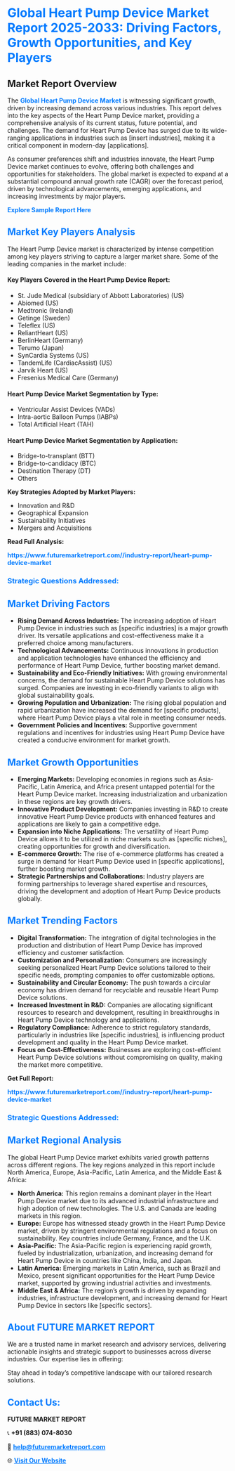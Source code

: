 <h1 style="color: #007BFF;">Global Heart Pump Device Market Report 2025-2033: Driving Factors, Growth Opportunities, and Key Players</h1>

<section id="overview">
<h2>Market Report Overview</h2>
<p>The <a href="https://www.futuremarketreport.com//industry-report/heart-pump-device-market" style="color: #007BFF; text-decoration: none;"><strong>Global Heart Pump Device Market</strong></a> is witnessing significant growth, driven by increasing demand across various industries. This report delves into the key aspects of the Heart Pump Device market, providing a comprehensive analysis of its current status, future potential, and challenges. The demand for Heart Pump Device has surged due to its wide-ranging applications in industries such as [insert industries], making it a critical component in modern-day [applications].</p>
<p>As consumer preferences shift and industries innovate, the Heart Pump Device market continues to evolve, offering both challenges and opportunities for stakeholders. The global market is expected to expand at a substantial compound annual growth rate (CAGR) over the forecast period, driven by technological advancements, emerging applications, and increasing investments by major players.</p>
</section>

<section id="overview">
<p><a href="https://www.futuremarketreport.com//request-sample/reportId=53826" style="color: #007BFF; text-decoration: none;"><strong>Explore Sample Report Here</strong></a></p>
</section>

<section id="key-players">
<h2 style="color: #007BFF;">Market Key Players Analysis</h2>
<p>The Heart Pump Device market is characterized by intense competition among key players striving to capture a larger market share. Some of the leading companies in the market include:</p>
<h4>Key Players Covered in the Heart Pump Device Report:</h4>
<ul><li>St. Jude Medical (subsidiary of Abbott Laboratories) (US)</li><li>Abiomed (US)</li><li>Medtronic (Ireland)</li><li>Getinge (Sweden)</li><li>Teleflex (US)</li><li>ReliantHeart (US)</li><li>BerlinHeart (Germany)</li><li>Terumo (Japan)</li><li>SynCardia Systems (US)</li><li>TandemLife (CardiacAssist) (US)</li><li>Jarvik Heart (US)</li><li>Fresenius Medical Care (Germany)</li></ul>
<h4>Heart Pump Device Market Segmentation by Type:</h4>
<ul><li>Ventricular Assist Devices (VADs)</li><li>Intra-aortic Balloon Pumps (IABPs)</li><li>Total Artificial Heart (TAH)</li></ul>

<h4>Heart Pump Device Market Segmentation by Application:</h4>
<ul><li>Bridge-to-transplant (BTT)</li><li>Bridge-to-candidacy (BTC)</li><li>Destination Therapy (DT)</li><li>Others</li></ul>
<p><strong>Key Strategies Adopted by Market Players:</strong></p>
<ul>
<li>Innovation and R&D</li>
<li>Geographical Expansion</li>
<li>Sustainability Initiatives</li>
<li>Mergers and Acquisitions</li>
</ul>
</section>

<section>
<p><strong>Read Full Analysis: </strong></p><a href="https://www.futuremarketreport.com//industry-report/heart-pump-device-market" style="color: #007BFF; text-decoration: none;"><strong>https://www.futuremarketreport.com//industry-report/heart-pump-device-market</strong></a>
<h3 style="color: #007BFF;">Strategic Questions Addressed:</h3>
</section>

<section id="driving-factors">
<h2 style="color: #007BFF;">Market Driving Factors</h2>
<ul>
<li><strong>Rising Demand Across Industries:</strong> The increasing adoption of Heart Pump Device in industries such as [specific industries] is a major growth driver. Its versatile applications and cost-effectiveness make it a preferred choice among manufacturers.</li>
<li><strong>Technological Advancements:</strong> Continuous innovations in production and application technologies have enhanced the efficiency and performance of Heart Pump Device, further boosting market demand.</li>
<li><strong>Sustainability and Eco-Friendly Initiatives:</strong> With growing environmental concerns, the demand for sustainable Heart Pump Device solutions has surged. Companies are investing in eco-friendly variants to align with global sustainability goals.</li>
<li><strong>Growing Population and Urbanization:</strong> The rising global population and rapid urbanization have increased the demand for [specific products], where Heart Pump Device plays a vital role in meeting consumer needs.</li>
<li><strong>Government Policies and Incentives:</strong> Supportive government regulations and incentives for industries using Heart Pump Device have created a conducive environment for market growth.</li>
</ul>
</section>

<section id="growth-opportunities">
<h2 style="color: #007BFF;">Market Growth Opportunities</h2>
<ul>
<li><strong>Emerging Markets:</strong> Developing economies in regions such as Asia-Pacific, Latin America, and Africa present untapped potential for the Heart Pump Device market. Increasing industrialization and urbanization in these regions are key growth drivers.</li>
<li><strong>Innovative Product Development:</strong> Companies investing in R&D to create innovative Heart Pump Device products with enhanced features and applications are likely to gain a competitive edge.</li>
<li><strong>Expansion into Niche Applications:</strong> The versatility of Heart Pump Device allows it to be utilized in niche markets such as [specific niches], creating opportunities for growth and diversification.</li>
<li><strong>E-commerce Growth:</strong> The rise of e-commerce platforms has created a surge in demand for Heart Pump Device used in [specific applications], further boosting market growth.</li>
<li><strong>Strategic Partnerships and Collaborations:</strong> Industry players are forming partnerships to leverage shared expertise and resources, driving the development and adoption of Heart Pump Device products globally.</li>
</ul>
</section>

<section id="trending-factors">
<h2 style="color: #007BFF;">Market Trending Factors</h2>
<ul>
<li><strong>Digital Transformation:</strong> The integration of digital technologies in the production and distribution of Heart Pump Device has improved efficiency and customer satisfaction.</li>
<li><strong>Customization and Personalization:</strong> Consumers are increasingly seeking personalized Heart Pump Device solutions tailored to their specific needs, prompting companies to offer customizable options.</li>
<li><strong>Sustainability and Circular Economy:</strong> The push towards a circular economy has driven demand for recyclable and reusable Heart Pump Device solutions.</li>
<li><strong>Increased Investment in R&D:</strong> Companies are allocating significant resources to research and development, resulting in breakthroughs in Heart Pump Device technology and applications.</li>
<li><strong>Regulatory Compliance:</strong> Adherence to strict regulatory standards, particularly in industries like [specific industries], is influencing product development and quality in the Heart Pump Device market.</li>
<li><strong>Focus on Cost-Effectiveness:</strong> Businesses are exploring cost-efficient Heart Pump Device solutions without compromising on quality, making the market more competitive.</li>
</ul>
</section>

<section>
<p><strong>Get Full Report: </strong></p><a href="https://www.futuremarketreport.com//industry-report/heart-pump-device-market" style="color: #007BFF; text-decoration: none;"><strong>https://www.futuremarketreport.com//industry-report/heart-pump-device-market</strong></a>
<h3 style="color: #007BFF;">Strategic Questions Addressed:</h3>
</section>


<section id="regional-analysis">
<h2 style="color: #007BFF;">Market Regional Analysis</h2>
<p>The global Heart Pump Device market exhibits varied growth patterns across different regions. The key regions analyzed in this report include North America, Europe, Asia-Pacific, Latin America, and the Middle East & Africa:</p>
<ul>
<li><strong>North America:</strong> This region remains a dominant player in the Heart Pump Device market due to its advanced industrial infrastructure and high adoption of new technologies. The U.S. and Canada are leading markets in this region.</li>
<li><strong>Europe:</strong> Europe has witnessed steady growth in the Heart Pump Device market, driven by stringent environmental regulations and a focus on sustainability. Key countries include Germany, France, and the U.K.</li>
<li><strong>Asia-Pacific:</strong> The Asia-Pacific region is experiencing rapid growth, fueled by industrialization, urbanization, and increasing demand for Heart Pump Device in countries like China, India, and Japan.</li>
<li><strong>Latin America:</strong> Emerging markets in Latin America, such as Brazil and Mexico, present significant opportunities for the Heart Pump Device market, supported by growing industrial activities and investments.</li>
<li><strong>Middle East & Africa:</strong> The region’s growth is driven by expanding industries, infrastructure development, and increasing demand for Heart Pump Device in sectors like [specific sectors].</li>
</ul>
</section>

<footer>
<h2 style="color: #007BFF;">About FUTURE MARKET REPORT</h2>
<p>We are a trusted name in market research and advisory services, delivering actionable insights and strategic support to businesses across diverse industries. Our expertise lies in offering:</p>

<p>Stay ahead in today’s competitive landscape with our tailored research solutions.</p>

<h2 style="color: #007BFF;">Contact Us:</h2>
<p><strong>FUTURE MARKET REPORT</strong></p>
<p>📞 <strong>+91 (883) 074-8030</strong></p>
<p>📧 <strong><a href="mailto:help@futuremarketreport.com" style="color: #007BFF;">help@futuremarketreport.com</a></strong></p>
<p>🌐 <strong><a href="https://www.futuremarketreport.com/" style="color: #007BFF;">Visit Our Website</a></strong></p>
</footer>